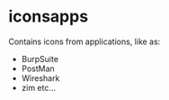 # iconsapps

Contains icons from applications, like as:

* BurpSuite
* PostMan
* Wireshark
* zim
etc...
